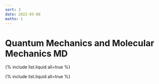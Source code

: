```yaml
---
sort: 3
date: 2022-03-08
maths: 1
---
```


# Quantum Mechanics and Molecular Mechanics MD


{% include list.liquid all=true %}

{% include list.liquid all=true %}
